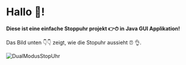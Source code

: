 # Hallo 👋!

**Diese ist eine einfache Stoppuhr projekt 👉⏱ in Java GUI Applikation!**

Das Bild unten 👇👇 zeigt, wie die Stopuhr aussieht ⏰ 👌.

![DualModusStopUhr](https://user-images.githubusercontent.com/71266593/94329230-a164ec80-ffb9-11ea-91e8-d9b8a445c365.PNG)

